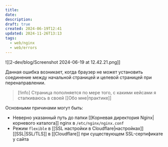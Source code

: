```yaml
---
title: 
date: 
description: 
draft: true
created: 2024-06-19T12:41
updated: 2024-11-26T13:13
tags:
  - web/nginx
  - web/errors
---
```


![[2-dev/blog/Screenshot 2024-06-19 at 12.42.21.png]]

Данная ошибка возникает, когда браузер не может установить соединение между начальной страницей и целевой страницей при перенаправлении. 

> [!info] 
> Страница пополняется по мере того, с какими кейсами я сталкиваюсь в своей [[Обо мне|практике]]

Основными причинами могут быть:
- Неверно указанный путь до папки [[Корневая директория Nginx|корневого каталога]] nginx в `/etc/nginx/nginx.conf`
- Режим `flexible` в [[SSL настройки в Cloudflare|настройках]] [[SSL|SSL/TLS]] в [[Cloudflare]] при существующем SSL-сертификате у сайта

